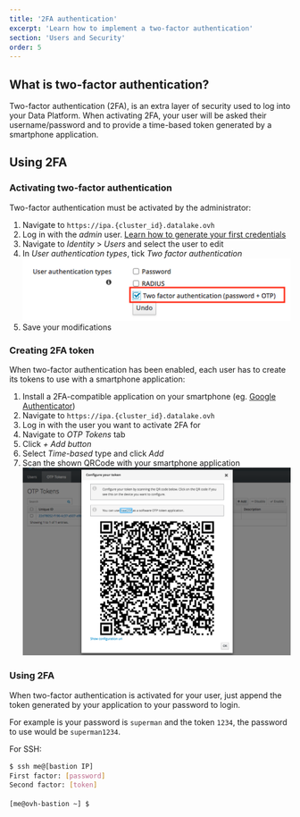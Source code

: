 ```yaml
---
title: '2FA authentication'
excerpt: 'Learn how to implement a two-factor authentication'
section: 'Users and Security'
order: 5
---
```


## What is two-factor authentication?

Two-factor authentication (2FA), is an extra layer of security used to log into your Data Platform.
When activating 2FA, your user will be asked their username/password and to provide a time-based token
generated by a smartphone application.

## Using 2FA
### Activating two-factor authentication
Two-factor authentication must be activated by the administrator:

1. Navigate to `https://ipa.{cluster_id}.datalake.ovh`
2. Log in with the *admin* user. [Learn how to generate your first credentials](../retrieve-credentials/guide.en-gb.md)
3. Navigate to  *Identity* > *Users* and select the user to edit
4. In *User authentication types*, tick *Two factor authentication*
![Activate 2FA](images/idm-2fa.png)
5. Save your modifications

### Creating 2FA token
When two-factor authentication has been enabled, each user has to create its tokens to use with
a smartphone application:

1. Install a 2FA-compatible application on your smartphone (eg. [Google Authenticator](https://support.google.com/accounts/answer/1066447?co=GENIE.Platform%3DAndroid&hl=en))
2. Navigate to `https://ipa.{cluster_id}.datalake.ovh`
3. Log in with the user you want to activate 2FA for
4. Navigate to *OTP Tokens* tab
5. Click *+ Add button*
6. Select *Time-based* type and click *Add*
7. Scan the shown QRCode with your smartphone application
![QRCode](images/idm-qrcode.png)

### Using 2FA
When two-factor authentication is activated for your user, just append the token generated by your application
to your password to login.

For example is your password is `superman` and the token `1234`, the password to use would be `superman1234`.

For SSH:

```bash
$ ssh me@[bastion IP]
First factor: [password]
Second factor: [token]

[me@ovh-bastion ~] $
```
